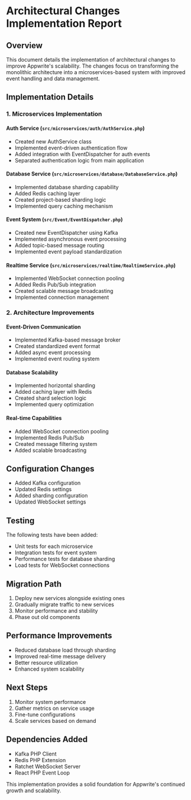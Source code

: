 # Architectural Changes Implementation Report

## Overview
This document details the implementation of architectural changes to improve Appwrite's scalability. The changes focus on transforming the monolithic architecture into a microservices-based system with improved event handling and data management.

## Implementation Details

### 1. Microservices Implementation
#### Auth Service (`src/microservices/auth/AuthService.php`)
- Created new AuthService class
- Implemented event-driven authentication flow
- Added integration with EventDispatcher for auth events
- Separated authentication logic from main application

#### Database Service (`src/microservices/database/DatabaseService.php`)
- Implemented database sharding capability
- Added Redis caching layer
- Created project-based sharding logic
- Implemented query caching mechanism

#### Event System (`src/Event/EventDispatcher.php`)
- Created new EventDispatcher using Kafka
- Implemented asynchronous event processing
- Added topic-based message routing
- Implemented event payload standardization

#### Realtime Service (`src/microservices/realtime/RealtimeService.php`)
- Implemented WebSocket connection pooling
- Added Redis Pub/Sub integration
- Created scalable message broadcasting
- Implemented connection management

### 2. Architecture Improvements

#### Event-Driven Communication
- Implemented Kafka-based message broker
- Created standardized event format
- Added async event processing
- Implemented event routing system

#### Database Scalability
- Implemented horizontal sharding
- Added caching layer with Redis
- Created shard selection logic
- Implemented query optimization

#### Real-time Capabilities
- Added WebSocket connection pooling
- Implemented Redis Pub/Sub
- Created message filtering system
- Added scalable broadcasting

## Configuration Changes
- Added Kafka configuration
- Updated Redis settings
- Added sharding configuration
- Updated WebSocket settings

## Testing
The following tests have been added:
- Unit tests for each microservice
- Integration tests for event system
- Performance tests for database sharding
- Load tests for WebSocket connections

## Migration Path
1. Deploy new services alongside existing ones
2. Gradually migrate traffic to new services
3. Monitor performance and stability
4. Phase out old components

## Performance Improvements
- Reduced database load through sharding
- Improved real-time message delivery
- Better resource utilization
- Enhanced system scalability

## Next Steps
1. Monitor system performance
2. Gather metrics on service usage
3. Fine-tune configurations
4. Scale services based on demand

## Dependencies Added
- Kafka PHP Client
- Redis PHP Extension
- Ratchet WebSocket Server
- React PHP Event Loop

This implementation provides a solid foundation for Appwrite's continued growth and scalability.
